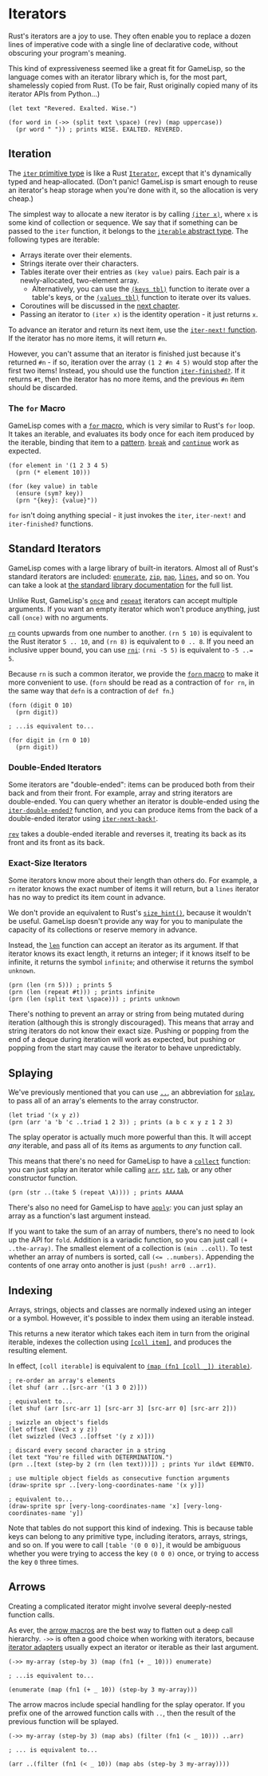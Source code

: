 # Iterators

Rust's iterators are a joy to use. They often enable you to replace a dozen lines of imperative
code with a single line of declarative code, without obscuring your program's meaning.

This kind of expressiveness seemed like a great fit for GameLisp, so the language comes with an
iterator library which is, for the most part, shamelessly copied from Rust. (To be fair, Rust 
originally copied many of its iterator APIs from Python...)

    (let text "Revered. Exalted. Wise.")

    (for word in (->> (split text \space) (rev) (map uppercase))
      (pr word " ")) ; prints WISE. EXALTED. REVERED. 


## Iteration

The [`iter` primitive type](syntax-and-types.md#type-summary) is like a Rust [`Iterator`],
except that it's dynamically typed and heap‑allocated. (Don't panic! GameLisp is smart enough
to reuse an iterator's heap storage when you're done with it, so the allocation is very cheap.)

[`Iterator`]: https://doc.rust-lang.org/std/iter/trait.Iterator.html

The simplest way to allocate a new iterator is by calling [`(iter x)`](../std/iter), where `x` is 
some kind of collection or sequence. We say that if something can be passed to the `iter` 
function, it belongs to the [`iterable` abstract type](syntax-and-types.md#abstract-types). 
The following types are iterable:
    
- Arrays iterate over their elements.
- Strings iterate over their characters.
- Tables iterate over their entries as `(key value)` pairs. Each pair is a newly-allocated, 
  two-element array.
    - Alternatively, you can use the [`(keys tbl)`](../std/keys) function to iterate over a 
      table's keys, or the [`(values tbl)`](../std/values) function to iterate over its values.
- Coroutines will be discussed in the [next chapter](coroutines.md).
- Passing an iterator to `(iter x)` is the identity operation - it just returns `x`.

To advance an iterator and return its next item, use the [`iter-next!` 
function](../std/iter-next-mut). If the iterator has no more items, it will return `#n`.

However, you can't assume that an iterator is finished just because it's returned `#n` - if so, 
iteration over the array `(1 2 #n 4 5)` would stop after the first two items! Instead, you should 
use the function [`iter-finished?`](../std/iter-finished-p). If it returns `#t`, then the iterator 
has no more items, and the previous `#n` item should be discarded.

### The `for` Macro

GameLisp comes with a [`for` macro](../std/for), which is very similar to Rust's `for` loop. It 
takes an iterable, and evaluates its body once for each item produced by the iterable, binding 
that item to a [pattern](patterns.md). [`break`](../std/break) and [`continue`](../std/continue) 
work as expected.

    (for element in '(1 2 3 4 5)
      (prn (* element 10)))

    (for (key value) in table
      (ensure (sym? key))
      (prn "{key}: {value}"))

`for` isn't doing anything special - it just invokes the `iter`, `iter-next!` and `iter-finished?`
functions.


## Standard Iterators

GameLisp comes with a large library of built-in iterators. Almost all of Rust's standard
iterators are included: [`enumerate`](../std/enumerate), [`zip`](../std/zip), [`map`](../std/map), 
[`lines`](../std/lines), and so on. You can take a look at [the standard library 
documentation](../std/iterators) for the full list.

Unlike Rust, GameLisp's [`once`](../std/once) and [`repeat`](../std/repeat) iterators can accept 
multiple arguments. If you want an empty iterator which won't produce anything, just call 
`(once)` with no arguments.

[`rn`](../std/rn) counts upwards from one number to another. `(rn 5 10)` is equivalent to the Rust
iterator `5 .. 10`, and `(rn 8)` is equivalent to `0 .. 8`. If you need an inclusive upper bound,
you can use [`rni`](../std/rni): `(rni -5 5)` is equivalent to `-5 ..= 5`.

Because `rn` is such a common iterator, we provide the [`forn` macro](../std/forn) to make it more
convenient to use. (`forn` should be read as a contraction of `for rn`, in the same way that
`defn` is a contraction of `def fn`.)
    
    (forn (digit 0 10)
      (prn digit))

    ; ...is equivalent to...

    (for digit in (rn 0 10)
      (prn digit))

### Double-Ended Iterators

Some iterators are "double-ended": items can be produced both from their back and from their
front. For example, array and string iterators are double-ended. You can query whether an iterator
is double-ended using the [`iter-double-ended?`](../std/iter-double-ended-p) function, and you can 
produce items from the back of a double-ended iterator using 
[`iter-next-back!`](../std/iter-next-back-mut).

[`rev`](../std/rev) takes a double-ended iterable and reverses it, treating its back as its front 
and its front as its back.

### Exact-Size Iterators

Some iterators know more about their length than others do. For example, a `rn` iterator knows
the exact number of items it will return, but a `lines` iterator has no way to predict its item 
count in advance.

We don't provide an equivalent to Rust's [`size_hint()`][0], because it wouldn't be useful. 
GameLisp doesn't provide any way for you to manipulate the capacity of its collections or reserve
memory in advance.

[0]: https://doc.rust-lang.org/std/iter/trait.Iterator.html#method.size_hint

Instead, the [`len`](../std/len) function can accept an iterator as its argument. If that iterator
knows its exact length, it returns an integer; if it knows itself to be infinite, it returns the
symbol `infinite`; and otherwise it returns the symbol `unknown`.
    
    (prn (len (rn 5))) ; prints 5
    (prn (len (repeat #t))) ; prints infinite
    (prn (len (split text \space))) ; prints unknown

There's nothing to prevent an array or string from being mutated during iteration (although
this is strongly discouraged). This means that array and string iterators do not know their exact 
size. Pushing or popping from the end of a deque during iteration will work as expected, but 
pushing or popping from the start may cause the iterator to behave unpredictably.


## Splaying

We've previously mentioned that you can use [`..`](../std/splay-abbrv), an abbreviation for
[`splay`](../std/splay), to pass all of an array's elements to the array constructor.
    
    (let triad '(x y z))
    (prn (arr 'a 'b 'c ..triad 1 2 3)) ; prints (a b c x y z 1 2 3)

The splay operator is actually much more powerful than this. It will accept *any* iterable, 
and pass all of its items as arguments to *any* function call.

This means that there's no need for GameLisp to have a [`collect`][1] function: you can just splay
an iterator while calling [`arr`](../std/arr), [`str`](../std/str), [`tab`](../std/tab), or any 
other constructor function.

[1]: https://doc.rust-lang.org/std/iter/trait.Iterator.html#method.collect
    
    (prn (str ..(take 5 (repeat \A)))) ; prints AAAAA

There's also no need for GameLisp to have [`apply`](http://clhs.lisp.se/Body/f_apply.htm): you 
can just splay an array as a function's last argument instead.

If you want to take the sum of an array of numbers, there's no need to look up the API for `fold`.
Addition is a variadic function, so you can just call `(+ ..the-array)`. The smallest element of
a collection is `(min ..coll)`. To test whether an array of numbers is sorted, call 
`(<= ..numbers)`. Appending the contents of one array onto another is just `(push! arr0 ..arr1)`.


## Indexing

Arrays, strings, objects and classes are normally indexed using an integer or a symbol. However,
it's possible to index them using an iterable instead.

This returns a new iterator which takes each item in turn from the original iterable, indexes
the collection using [`[coll item]`](../std/access), and produces the resulting element.

In effect, `[coll iterable]` is equivalent to [`(map (fn1 [coll _]) iterable)`](../std/map).
    
    ; re-order an array's elements
    (let shuf (arr ..[src-arr '(1 3 0 2)]))
    
    ; equivalent to...
    (let shuf (arr [src-arr 1] [src-arr 3] [src-arr 0] [src-arr 2]))

    ; swizzle an object's fields
    (let offset (Vec3 x y z))
    (let swizzled (Vec3 ..[offset '(y z x)]))

    ; discard every second character in a string
    (let text "You're filled with DETERMINATION.")
    (prn ..[text (step-by 2 (rn (len text)))]) ; prints Yur ildwt EEMNTO.

    ; use multiple object fields as consecutive function arguments
    (draw-sprite spr ..[very-long-coordinates-name '(x y)])

    ; equivalent to...
    (draw-sprite spr [very-long-coordinates-name 'x] [very-long-coordinates-name 'y])

Note that tables do not support this kind of indexing. This is because table keys can belong
to any primitive type, including iterators, arrays, strings, and so on. If you were to call
`[table '(0 0 0)]`, it would be ambiguous whether you were trying to access the key `(0 0 0)`
once, or trying to access the key `0` three times.


## Arrows

Creating a complicated iterator might involve several deeply-nested function calls.

As ever, the [arrow macros](built-in-macros.md#arrows) are the best way to flatten out
a deep call hierarchy. `->>` is often a good choice when working with iterators,
because [iterator adapters](../std/iterators#iterator-adapters) usually expect an iterator or 
iterable as their last argument.
    
    (->> my-array (step-by 3) (map (fn1 (+ _ 10))) enumerate)

    ; ...is equivalent to...

    (enumerate (map (fn1 (+ _ 10)) (step-by 3 my-array)))

The arrow macros include special handling for the splay operator. If you prefix one of the 
arrowed function calls with `..`, then the result of the previous function will be splayed.

    (->> my-array (step-by 3) (map abs) (filter (fn1 (< _ 10))) ..arr)

    ; ... is equivalent to...

    (arr ..(filter (fn1 (< _ 10)) (map abs (step-by 3 my-array))))
